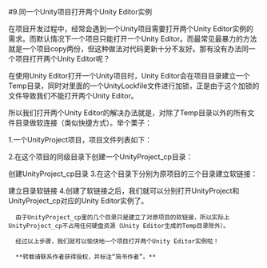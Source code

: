#9.同一个Unity项目打开两个Unity Editor实例

在项目开发过程中，经常会遇到一个Unity项目需要打开两个Unity Editor实例的需求。而默认情况下一个项目只能打开一个Unity Editor。而最常见最暴力的方法就是一个项目copy两份，但这种做法对代码更新十分不友好。那有没有办法同一个项目打开两个Unity Editor呢？

在使用Unity Editor打开一个Unity项目时，Unity Editor会在项目目录建立一个Temp目录，同时对里面的一个UnityLockfile文件进行加锁，正是由于这个加锁的文件导致我们不能打开两个Unity Editor。

所以我们打开两个Unity Editor的解决办法就是，对除了Temp目录以外的所有文件目录做软连接（类似快捷方式）。举个栗子：

1.一个UnityProject项目，项目文件列表如下：


2.在这个项目的同级目录下创建一个UnityProject_cp目录：


创建UnityProject_cp目录
3.在这个目录下分别为原项目的三个目录建立软链接：


建立目录软链接
4.创建了软链接之后，我们就可以分别打开UnityProject和UnityProject_cp对应的Unity Editor实例了。


      由于UnityProject_cp里的几个目录只是建立了对原项目的软链接，所以实际上UnityProject_cp不占用任何硬盘资源（Unity Editor生成的Temp目录除外）。

      经过以上步骤，我们就可以愉快地一个项目打开两个Unity Editor实例啦！

      **转载请联系作者获得授权，并标注“简书作者”。**
